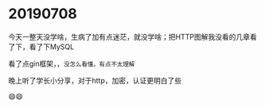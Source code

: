 # 20190708

今天一整天没学啥，生病了加有点迷茫，就没学啥；把HTTP图解我没看的几章看了下，看了下MySQL

看了点gin框架，，`没怎么看懂。有点不太理解`



晚上听了学长小分享，对于http，加密，认证更明白了些

   :smile::smile:
